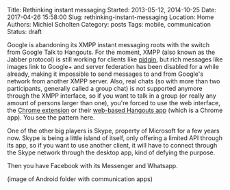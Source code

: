 Title: Rethinking instant messaging
Started: 2013-05-12, 2014-10-25
Date: 2017-04-26 15:58:00
Slug: rethinking-instant-messaging
Location: Home
Authors: Michiel Scholten
Category: posts
Tags: mobile, communication
Status: draft

Google is abandoning its XMPP instant messaging roots with the switch from Google Talk to Hangouts. For the moment, XMPP (also known as the Jabber protocol) is still working for clients like [pidgin](), but rich messages like images link to Google+ and server federation has been disabled for a while already, making it impossible to send messages to and from Google's network from another XMPP server. Also, real chats (so with more than two participants, generally called a group chat) is not supported anymore through the XMPP interface, so if you want to talk in a group (or really any amount of persons larger than one), you're forced to use the web interface, the [Chrome extension](https://chrome.google.com/webstore/detail/hangouts/nckgahadagoaajjgafhacjanaoiihapd) or their [web-based Hangouts app](https://chrome.google.com/webstore/detail/hangouts/knipolnnllmklapflnccelgolnpehhpl?hl=en) (which is a Chrome app). You see the pattern here.

One of the other big players is Skype, property of Microsoft for a few years now. Skype is being a little island of itself, only offering a limited API through its app, so if you want to use another client, it will have to connect through the Skype network through the desktop app, kind of defying the purpose.

Then you have Facebook with its Messenger and Whatsapp.

(image of Android folder with communication apps)
